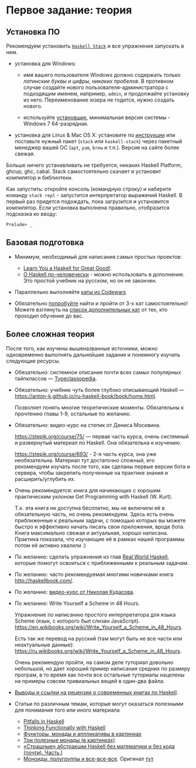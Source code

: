 # Первое задание: теория

## Установка ПО


Рекомендуем установить [`Haskell Stack`][haskell-stack] и все упражнения
запускать в нем.

- установка для Windows:

  - имя вашего пользователя Windows должно содержать _только латинские буквы и
    цифры, никаких пробелов_. В противном случае создайте нового
    пользователя-администратора с подходящим именем, например, `admin`, и
    продолжайте установку из него. Переименование юзера не годится, нужно
    создать нового.

  - используйте
    [установщик](https://get.haskellstack.org/stable/windows-x86_64-installer.exe),
    минимальная версия системы - Windows 7 64-разрядная.

- установка для Linux & Mac OS X: установите по [инструкции][haskell-stack] или
  поставьте нужный пакет (`stack` или `haskell-stack`) через пакетный менеджер
  вашей ОС (`apt`, `yum`, `brew` и т.п.). Версия на сайте более свежая.

Больше ничего устанавливать не требуется, никаких Haskell Platform,
ghcup, ghc, cabal. Stack самостоятельно скачает и установит компилятор и библиотеки.

Как запустить: откройте консоль (командную строку) и наберите команду `stack repl` -
запустится интерпретатор выражений Haskell. В первый раз придется подождать, пока
загрузится и установится компилятор. Если установка выполнена правильно,
отобразится подсказка ко вводу:

```
Prelude> _
```

[haskell-stack]: https://docs.haskellstack.org/en/stable/README/


## Базовая подготовка


- Минимум, необходимый для написания самых простых проектов: 

  - [Learn You a Haskell for Great Good!](http://learnyouahaskell.com/chapters).
  - [О Haskell по-человечески](https://www.ohaskell.guide/) - можно использовать в дополнение.
    Это простой учебник на русском, но он не закончен.

- Параллельно выполняйте [каты из Codewars](basic-katas.md)

- Обязательно [попробуйте](https://www.codewars.com/kata/search/haskell) найти и
  пройти от 3-х кат самостоятельно! Можете взглянуть на [список дополнительных
  кат](optional-katas.md) от тех, кто проходил обучение до вас.


## Более сложная теория


После того, как изучены вышеназванные источники, можно одновременно выполнять
дальнейшие задания и понемногу изучать следующие ресурсы.

- Обязательно: системное описание почти всех самых популярных тайпклассов —
  [Typeclassopedia](https://wiki.haskell.org/Typeclassopedia).

- Обязательно: учебник чуть более глубоко описывающий Haskell —
  <https://anton-k.github.io/ru-haskell-book/book/home.html>.

  Позволяет понять многие теоретические моменты. Обязательны к прочтению
  главы 1-9, остальные по желанию.

- Обязательно: видео-курс на степик от Дениса Москвина.

  https://stepik.org/course/75/ — первая часть курса, очень системный и
  развернутый материал по Haskell. Она обязательна к изучению.

  https://stepik.org/course/693/ - 2-я часть курса, она уже необязательна.
  Материал тут достаточно сложный, его рекомендуем изучать после того, как
  сделаны первые версии бота и сервера, чтобы закрепить полученные на
  практике знания и расширить/углубить их.

- Очень рекомендуется: книга для начинающих с хорошим практическим уклоном
  Get Programming with Haskell (W. Kurt).

  Т.к. эта книга не доступна бесплатно, мы не включили её в обязательную
  часть, но очень рекомендуем. Здесь есть очень приближенные к реальным
  задачи, с помощью которых вы можете быстро и эффективно начать писать свои
  приложения, вроде бота. Книга максимально свежая и актуальная, хорошо
  написана. Практика показала, что изучающие её в рамках нашей программы
  потом её активно хвалили :)

- По желанию: сделать упражнения из глав [Real World
  Haskell](http://book.realworldhaskell.org/), которые помогут освоиться с
  приближенными к реальным задачам.

- По желанию: часто рекомендуемая многими новичками книга
  <http://haskellbook.com/>.

- По желанию: [видео-курс от Николая
  Кудасова](https://www.youtube.com/watch?v=jNQVa5INdDk&list=PLov3NSwpY86cfkfXyVroSZkHemxoAdnrd&index=1).

- По желанию: Write Yourself a Scheme in 48 Hours.

  Упражнение по написанию простого интерпретатора для языка Scheme (язык, с которого был слизан JavaScript).
  <https://en.wikibooks.org/wiki/Write_Yourself_a_Scheme_in_48_Hours>.

  Есть так же перевод на русский (там могут быть не все части или
  неактуальные данные):
  <https://ru.wikibooks.org/wiki/Write_Yourself_a_Scheme_in_48_Hours>.

  Очень рекомендую пройти, на самом деле туториал довольно небольшой, но
  дает хороший пример написания средних по размеру програм, в то время как
  почти все остальные туториалы нацелены на примеры совсем тривиальных вещей
  в один-два файла.

- [Выводы и ссылки на рецензии о современных книгах по Haskell](https://medium.com/@_bravit/книги-по-программированию-на-haskell-выводы-712c1f5b7749).

- Статьи по различным темам, которые могут оказаться полезными для понимания
  того или иного материала

  - [Pitfalls in Haskell](http://web.archive.org/web/20150505013645/http://users.jyu.fi:80/~sapekiis/haskell-pitfalls/)
  - [Thinking Functionally with Haskell](https://pragprog.com/magazines/2012-09/thinking-functionally-with-haskell)
  - [Функторы, монады и аппликативы в картинках](https://habr.com/post/183150/)
  - [Три полезные монады (в картинках)](https://habr.com/post/184722/)
  - [«Страшные» абстракции Haskell без математики и без кода (почти). Часть I](https://habr.com/post/272115/)
  - [Моноиды, полугруппы и все-все-все](https://habr.com/company/jugru/blog/340178/). Оригинал [тут](http://blog.ploeh.dk/2017/10/04/from-design-patterns-to-category-theory/)
